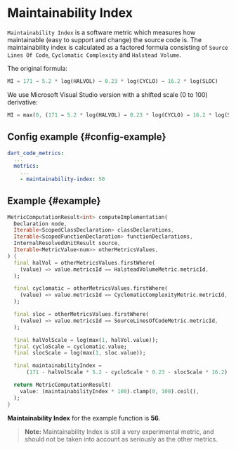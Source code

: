 # Maintainability Index

`Maintainability Index` is a software metric which measures how maintainable (easy to support and change) the source code is. The maintainability index is calculated as a factored formula consisting of `Source Lines Of Code`, `Cyclomatic Complexity` and `Halstead Volume`.

The original formula:

```dart
MI = 171 − 5.2 * log(HALVOL) − 0.23 * log(CYCLO) − 16.2 * log(SLOC)
```

We use Microsoft Visual Studio version with a shifted scale (0 to 100) derivative:

```dart
MI = max(0, (171 − 5.2 * log(HALVOL) − 0.23 * log(CYCLO) − 16.2 * log(SLOC)) * 100 / 171)
```

## Config example {#config-example}

```yaml
dart_code_metrics:
  ...
  metrics:
    ...
    - maintainability-index: 50
```

## Example {#example}

```dart
MetricComputationResult<int> computeImplementation(
  Declaration node,
  Iterable<ScopedClassDeclaration> classDeclarations,
  Iterable<ScopedFunctionDeclaration> functionDeclarations,
  InternalResolvedUnitResult source,
  Iterable<MetricValue<num>> otherMetricsValues,
) {
  final halVol = otherMetricsValues.firstWhere(
    (value) => value.metricsId == HalsteadVolumeMetric.metricId,
  );

  final cyclomatic = otherMetricsValues.firstWhere(
    (value) => value.metricsId == CyclomaticComplexityMetric.metricId,
  );

  final sloc = otherMetricsValues.firstWhere(
    (value) => value.metricsId == SourceLinesOfCodeMetric.metricId,
  );

  final halVolScale = log(max(1, halVol.value));
  final cycloScale = cyclomatic.value;
  final slocScale = log(max(1, sloc.value));

  final maintainabilityIndex =
      (171 - halVolScale * 5.2 - cycloScale * 0.23 - slocScale * 16.2) / 171;

  return MetricComputationResult(
    value: (maintainabilityIndex * 100).clamp(0, 100).ceil(),
  );
}
```

**Maintainability Index** for the example function is **56**.

> **Note:** Maintainability Index is still a very experimental metric, and should not be taken into account as seriously as the other metrics.
